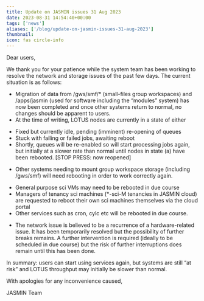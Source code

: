 ```yaml
---
title: Update on JASMIN issues 31 Aug 2023
date: 2023-08-31 14:54:40+00:00
tags: ['news']
aliases: ['/blog/update-on-jasmin-issues-31-aug-2023']
thumbnail: 
icon: fas circle-info
---
```


Dear users,



We thank you for your patience while the system team has been working to resolve the network and storage issues of the past few days. The current situation is as follows:



* Migration of data from /gws/smf/\* (small-files group workspaces) and /apps/jasmin (used for software including the “modules” system) has now been completed and once other systems return to normal, no changes should be apparent to users.
* At the time of writing, LOTUS nodes are currently in a state of either
+ Fixed but currently idle, pending (imminent) re-opening of queues
+ Stuck with failing or failed jobs, awaiting reboot
+ Shortly, queues will be re-enabled so will start processing jobs again, but initially at a slower rate than normal until nodes in state (a) have been rebooted. [STOP PRESS: now reopened]

* Other systems needing to mount group workspace storage (including /gws/smf) will need rebooting in order to work correctly again.
+ General purpose sci VMs may need to be rebooted in due course
+ Managers of tenancy sci machines (\*-sci-M tenancies in JASMIN cloud) are requested to reboot their own sci machines themselves via the cloud portal
+ Other services such as cron, cylc etc will be rebooted in due course.

* The network issue is believed to be a recurrence of a hardware-related issue. It has been temporarily resolved but the possibility of further breaks remains. A further intervention is required (ideally to be scheduled in due course) but the risk of further interruptions does remain until this has been done.



In summary: users can start using services again, but systems are still “at risk” and LOTUS throughput may initially be slower than normal.



With apologies for any inconvenience caused,



JASMIN Team


 


